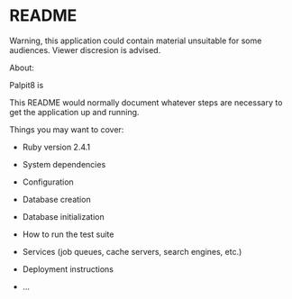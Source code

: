 # README

Warning, this application could contain material unsuitable for some audiences.  Viewer discresion is advised.

About:

Palpit8 is

This README would normally document whatever steps are necessary to get the
application up and running.

Things you may want to cover:

* Ruby version
2.4.1

* System dependencies

* Configuration

* Database creation

* Database initialization

* How to run the test suite

* Services (job queues, cache servers, search engines, etc.)

* Deployment instructions

* ...
